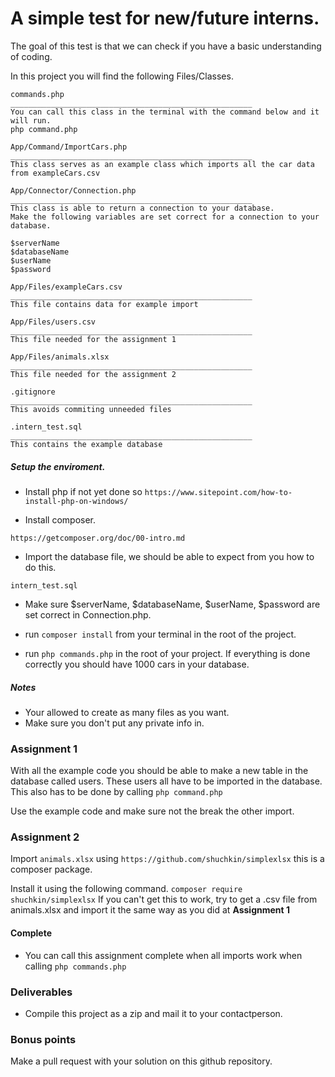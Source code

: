 # A simple test for new/future interns.

The goal of this test is that we can check if you have a basic understanding of coding.

In this project you will find the following Files/Classes.


```
commands.php
______________________________________________________
You can call this class in the terminal with the command below and it will run.
php command.php
```

```
App/Command/ImportCars.php
______________________________________________________
This class serves as an example class which imports all the car data from exampleCars.csv
```

```
App/Connector/Connection.php
______________________________________________________
This class is able to return a connection to your database.
Make the following variables are set correct for a connection to your database.

$serverName
$databaseName
$userName
$password
```

```
App/Files/exampleCars.csv
______________________________________________________
This file contains data for example import
```

```
App/Files/users.csv
______________________________________________________
This file needed for the assignment 1
```

```
App/Files/animals.xlsx
______________________________________________________
This file needed for the assignment 2
```

```
.gitignore
______________________________________________________
This avoids commiting unneeded files
```

```
.intern_test.sql
______________________________________________________
This contains the example database
```

##### Setup the enviroment.

* Install php if not yet done so
`https://www.sitepoint.com/how-to-install-php-on-windows/`

* Install composer.

`https://getcomposer.org/doc/00-intro.md`

* Import the database file, we should be able to expect from you how to do this.

`intern_test.sql`

* Make sure $serverName, $databaseName, $userName, $password are set correct in Connection.php.

* run `composer install` from your terminal in the root of the project.

* run `php commands.php` in the root of your project. If everything is done correctly you should have 1000 cars in your database.

##### Notes
* Your allowed to create as many files as you want.
* Make sure you don't put any private info in.

### Assignment 1
With all the example code you should be able to make a new table in the database called users. These users all have to be imported in the database. This also has to be done by calling `php command.php`

Use the example code and make sure not the break the other import.

### Assignment 2
Import `animals.xlsx` using `https://github.com/shuchkin/simplexlsx` this is a composer package.

Install it using the following command. `composer require shuchkin/simplexlsx`
If you can't get this to work, try to get a .csv file from animals.xlsx and import it the same way as you did at **Assignment 1**

#### Complete
* You can call this assignment complete when all imports work when calling `php commands.php`

### Deliverables
* Compile this project as a zip and mail it to your contactperson.

### Bonus points
Make a pull request with your solution on this github repository.
